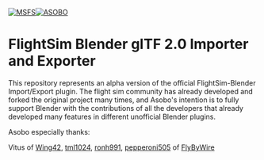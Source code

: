 [![MSFS](misc/msfs_logo.png)](https://www.flightsimulator.com/)[![ASOBO](misc/asobo_logo.png)](https://www.asobostudio.com/)

FlightSim Blender glTF 2.0 Importer and Exporter
======================================

This repository represents an alpha version of the official FlightSim-Blender Import/Export plugin. The flight sim community has already developed and forked the original project many times, and Asobo's intention is to fully support Blender with the contributions of all the developers that already developed many features in different unofficial Blender plugins.

Asobo especially thanks:

Vitus of [Wing42](https://wing42.com/), [tml1024](https://github.com/tml1024), [ronh991](https://github.com/ronh991), [pepperoni505](https://github.com/pepperoni505) of [FlyByWire](https://flybywiresim.com/)
